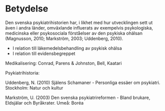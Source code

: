 # Betydelse

Den svenska psykiatrihistorien har, i likhet med hur utvecklingen sett ut även i andra länder, omväxlande influerats av exempelvis psykologiska, medicinska eller psykosociala förståelser av den psykiska ohälsan (Magnusson, 2010; Markström, 2003; Uddenberg, 2010). 


* I relation till läkemedelsbehandling av psykisk ohälsa
* I relation till evidensbegreppet

Medikalisering: 
Conrad, Parens & Johnston, Bell, Kaatari

Psykiatrihistoria: 

Uddenberg, N. (2010) Själens Schamaner - Personliga essäer om psykiatri. Stockholm: Natur och kultur

Markström, U. (2003) Den svenska psykiatrireformen - Bland brukare, Eldsjälar och Byråkrater. Umeå: Boréa